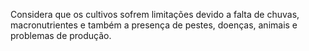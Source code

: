 ---
---

Considera que os cultivos sofrem limitações devido a falta de chuvas, macronutrientes e também a presença de pestes, doenças, animais e problemas de produção. 